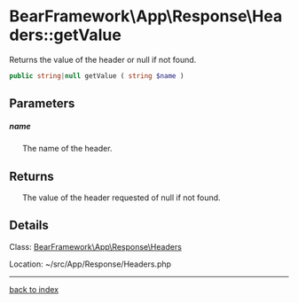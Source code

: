 # BearFramework\App\Response\Headers::getValue

Returns the value of the header or null if not found.

```php
public string|null getValue ( string $name )
```

## Parameters

##### name

&nbsp;&nbsp;&nbsp;&nbsp;&nbsp;&nbsp;The name of the header.

## Returns

&nbsp;&nbsp;&nbsp;&nbsp;&nbsp;&nbsp;The value of the header requested of null if not found.

## Details

Class: [BearFramework\App\Response\Headers](bearframework.app.response.headers.class.md)

Location: ~/src/App/Response/Headers.php

---

[back to index](index.md)

